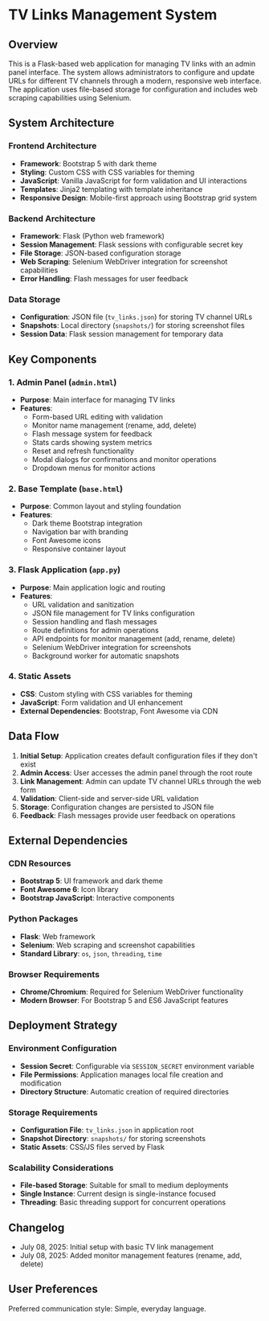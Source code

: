 # TV Links Management System

## Overview

This is a Flask-based web application for managing TV links with an admin panel interface. The system allows administrators to configure and update URLs for different TV channels through a modern, responsive web interface. The application uses file-based storage for configuration and includes web scraping capabilities using Selenium.

## System Architecture

### Frontend Architecture
- **Framework**: Bootstrap 5 with dark theme
- **Styling**: Custom CSS with CSS variables for theming
- **JavaScript**: Vanilla JavaScript for form validation and UI interactions
- **Templates**: Jinja2 templating with template inheritance
- **Responsive Design**: Mobile-first approach using Bootstrap grid system

### Backend Architecture
- **Framework**: Flask (Python web framework)
- **Session Management**: Flask sessions with configurable secret key
- **File Storage**: JSON-based configuration storage
- **Web Scraping**: Selenium WebDriver integration for screenshot capabilities
- **Error Handling**: Flash messages for user feedback

### Data Storage
- **Configuration**: JSON file (`tv_links.json`) for storing TV channel URLs
- **Snapshots**: Local directory (`snapshots/`) for storing screenshot files
- **Session Data**: Flask session management for temporary data

## Key Components

### 1. Admin Panel (`admin.html`)
- **Purpose**: Main interface for managing TV links
- **Features**: 
  - Form-based URL editing with validation
  - Monitor name management (rename, add, delete)
  - Flash message system for feedback
  - Stats cards showing system metrics
  - Reset and refresh functionality
  - Modal dialogs for confirmations and monitor operations
  - Dropdown menus for monitor actions

### 2. Base Template (`base.html`)
- **Purpose**: Common layout and styling foundation
- **Features**:
  - Dark theme Bootstrap integration
  - Navigation bar with branding
  - Font Awesome icons
  - Responsive container layout

### 3. Flask Application (`app.py`)
- **Purpose**: Main application logic and routing
- **Features**:
  - URL validation and sanitization
  - JSON file management for TV links configuration
  - Session handling and flash messages
  - Route definitions for admin operations
  - API endpoints for monitor management (add, rename, delete)
  - Selenium WebDriver integration for screenshots
  - Background worker for automatic snapshots

### 4. Static Assets
- **CSS**: Custom styling with CSS variables for theming
- **JavaScript**: Form validation and UI enhancement
- **External Dependencies**: Bootstrap, Font Awesome via CDN

## Data Flow

1. **Initial Setup**: Application creates default configuration files if they don't exist
2. **Admin Access**: User accesses the admin panel through the root route
3. **Link Management**: Admin can update TV channel URLs through the web form
4. **Validation**: Client-side and server-side URL validation
5. **Storage**: Configuration changes are persisted to JSON file
6. **Feedback**: Flash messages provide user feedback on operations

## External Dependencies

### CDN Resources
- **Bootstrap 5**: UI framework and dark theme
- **Font Awesome 6**: Icon library
- **Bootstrap JavaScript**: Interactive components

### Python Packages
- **Flask**: Web framework
- **Selenium**: Web scraping and screenshot capabilities
- **Standard Library**: `os`, `json`, `threading`, `time`

### Browser Requirements
- **Chrome/Chromium**: Required for Selenium WebDriver functionality
- **Modern Browser**: For Bootstrap 5 and ES6 JavaScript features

## Deployment Strategy

### Environment Configuration
- **Session Secret**: Configurable via `SESSION_SECRET` environment variable
- **File Permissions**: Application manages local file creation and modification
- **Directory Structure**: Automatic creation of required directories

### Storage Requirements
- **Configuration File**: `tv_links.json` in application root
- **Snapshot Directory**: `snapshots/` for storing screenshots
- **Static Assets**: CSS/JS files served by Flask

### Scalability Considerations
- **File-based Storage**: Suitable for small to medium deployments
- **Single Instance**: Current design is single-instance focused
- **Threading**: Basic threading support for concurrent operations

## Changelog
- July 08, 2025: Initial setup with basic TV link management
- July 08, 2025: Added monitor management features (rename, add, delete)

## User Preferences

Preferred communication style: Simple, everyday language.